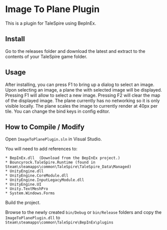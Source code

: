 # Image To Plane Plugin

This is a plugin for TaleSpire using BepInEx.

## Install

Go to the releases folder and download the latest and extract to the contents of your TaleSpire game folder.

## Usage

After installing, you can press F1 to bring up a dialog to select an image.
Upon selecting an image, a plane the with selected image will be displayed.
Pressing F1 will allow to select a new image.
Pressing F2 will clear the map of the displayed image.
The plane currently has no networking so it is only visible locally.
The plane scales the image to currently render at 40px per tile.
You can change the bind keys in config editor.

## How to Compile / Modify

Open ```ImageToPlanePlugin.sln``` in Visual Studio.

You will need to add references to:

```
* BepInEx.dll  (Download from the BepInEx project.)
* Bouncyrock.TaleSpire.Runtime (found in Steam\steamapps\common\TaleSpire\TaleSpire_Data\Managed)
* UnityEngine.dll
* UnityEngine.CoreModule.dll
* UnityEngine.InputLegacyModule.dll 
* UnityEngine.UI
* Unity.TextMeshPro
* System.Windows.Forms
```

Build the project.

Browse to the newly created ```bin/Debug``` or ```bin/Release``` folders and copy the ```ImageToPlanePlugin.dll``` to ```Steam\steamapps\common\TaleSpire\BepInEx\plugins```
